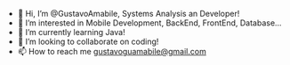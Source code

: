 - 👋 Hi, I’m @GustavoAmabile, Systems Analysis an Developer! 
- 👀 I’m interested in Mobile Development, BackEnd, FrontEnd, Database...
- 🌱 I’m currently learning Java!
- 💞️ I’m looking to collaborate on coding!
- 📫 How to reach me gustavoguamabile@gmail.com

<!---
GustavoAmabile/GustavoAmabile is a ✨ special ✨ repository because its `README.md` (this file) appears on your GitHub profile.
You can click the Preview link to take a look at your changes.
--->
